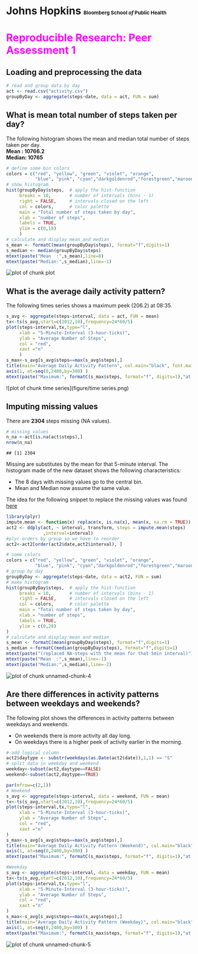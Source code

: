 Johns Hopkins <span style="font-size:10pt"> Bloomberg School <i>of</i> Public Health</span>
========================================================
# <span style="color:#ff00ff">Reproducible Research: Peer Assessment 1</span>
## Loading and preprocessing the data

```r
# read and group data by day
act <- read.csv("activity.csv")
groupByDay <- aggregate(steps~date, data = act, FUN = sum)
```
## What is mean total number of steps taken per day?
The following histogram shows the mean and median total number of steps taken per day.
<br><b>Mean : 10766.2
<br>Median: 10765</b>

```r
# define some bin colors 
colors = c("red", "yellow", "green", "violet", "orange", 
           "blue", "pink", "cyan","darkgoldenrod","forestgreen","maroon2")
# show histogram
hist(groupByDay$steps,  # apply the hist-function 
     breaks = 10,       # number of intervals (bins - 1)
     right = FALSE,     # intervals closed on the left
     col = colors,      # color palette
     main = "Total number of steps taken by day",   
     xlab = "number of steps",
     labels = TRUE,
     ylim = c(0,18)    
     )
# calculate and display mean and median
s_mean <- formatC(mean(groupByDay$steps), format="f",digits=1)
s_median <- median(groupByDay$steps)
mtext(paste("Mean  :",s_mean),line=0)
mtext(paste("Median:",s_median),line=-1)
```

![plot of chunk plot](figure/plot.png) 
## What is the average daily activity pattern?
The following times series shows a maximum peek (206.2) at 08:35.

```r
s_avg <- aggregate(steps~interval, data = act, FUN = mean)
tx<-ts(s_avg,start=c(2012,10),frequency=24*60/5)
plot(steps~interval,tx,type="l",
     xlab = "5-Minute-Interval (3-hour-ticks)",
     ylab = "Average Number of Steps",
     col = "red",
     xaxt ="n"
     )
s_max<-s_avg[s_avg$steps==max(s_avg$steps),]
title(main="Average Daily Activity Pattern", col.main="black", font.main=4,line=2)
axis(1, at=seq(0,2400,by=300) )
mtext(paste("Maximum:", formatC(s_max$steps, format="f", digits=1),"at Interval",s_max$interval),side=3)
```

![plot of chunk time series](figure/time series.png) 
## Imputing missing values
There are <b>2304</b> steps missing (NA values).

```r
# missing values
n_na <-act[is.na(act$steps),]
nrow(n_na)
```

```
## [1] 2304
```
Missing are substitutes by the mean for that 5-minute interval.
The histogram made of the new dataset shows the following characteristics:
<ul>
<li>The 8 days with missing values go to the central bin.</li>
<li>Mean and Median now assume the same value.</li>
</ul>

The idea for the following snippet to replace the missing values was found 
[here](http://stackoverflow.com/questions/9322773/how-to-replace-na-with-mean-by-subset-in-r-impute-with-plyr)

```r
library(plyr)
impute.mean <- function(x) replace(x, is.na(x), mean(x, na.rm = TRUE))
act2 <- ddply(act, ~ interval, transform, steps = impute.mean(steps)
              ,interval=interval)
#plyr orders by group so we have to reorder
act2<-act2[order(act2$date,act2$interval), ] 

# some colors
colors = c("red", "yellow", "green", "violet", "orange", 
           "blue", "pink", "cyan","darkgoldenrod","forestgreen","maroon2") 
# group by day
groupByDay <- aggregate(steps~date, data = act2, FUN = sum)
# make histogram
hist(groupByDay$steps,  # apply the hist-function 
     breaks = 10,       # number of intervals (bins - 1)
     right = FALSE,     # intervals closed on the left
     col = colors,      # color palette
     main = "Total number of steps taken by day",   
     xlab = "number of steps",
     labels = TRUE,
     ylim = c(0,28)    
)
# calculate and display mean and median
s_mean <- formatC(mean(groupByDay$steps), format="f",digits=1)
s_median <-formatC(median(groupByDay$steps), format="f",digits=1)
mtext(paste("(replaced NA-steps with the mean for that 5min interval)"),line=0)
mtext(paste("Mean  :",s_mean),line=-1)
mtext(paste("Median:",s_median),line=-2)
```

![plot of chunk unnamed-chunk-4](figure/unnamed-chunk-4.png) 
## Are there differences in activity patterns between weekdays and weekends?
The following plot shows the differences in activity patterns between weekdays and weekends.
<ul>
<li>On weekends there is more activity all day long.</li>
<li>On weekdays there is a higher peek of activity earlier in the morning.</li> 
</ul>

```r
# add logical column
act2$daytype <- substr(weekdays(as.Date(act2$date)),1,1) == "S"
# split data in weekday and weekend
weekday<-subset(act2,daytype==FALSE)
weekend<-subset(act2,daytype==TRUE)

par(mfrow=c(2,1)) 
# Weekend
s_avg <- aggregate(steps~interval, data = weekend, FUN = mean)
tx<-ts(s_avg,start=c(2012,10),frequency=24*60/5)
plot(steps~interval,tx,type="l",
     xlab = "5-Minute-Interval (3-hour-ticks)",
     ylab = "Average Number of Steps",
     col = "red",
     xaxt ="n"
)
s_max<-s_avg[s_avg$steps==max(s_avg$steps),]
title(main="Average Daily Activity Pattern (Weekend)", col.main="black", font.main=4,line=2)
axis(1, at=seq(0,2400,by=300) )
mtext(paste("Maximum:", formatC(s_max$steps, format="f", digits=1),"at Interval",s_max$interval),side=3)

#Weekday
s_avg <- aggregate(steps~interval, data = weekday, FUN = mean)
tx<-ts(s_avg,start=c(2012,10),frequency=24*60/5)
plot(steps~interval,tx,type="l",
     xlab = "5-Minute-Interval (3-hour-ticks)",
     ylab = "Average Number of Steps",
     col = "red",
     xaxt ="n"
)
s_max<-s_avg[s_avg$steps==max(s_avg$steps),]
title(main="Average Daily Activity Pattern (Weekday)", col.main="black", font.main=4,line=2)
axis(1, at=seq(0,2400,by=300) )
mtext(paste("Maximum:", formatC(s_max$steps, format="f", digits=1),"at Interval",s_max$interval),side=3)
```

![plot of chunk unnamed-chunk-5](figure/unnamed-chunk-5.png) 
